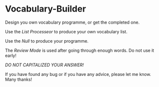 # Vocabulary-Builder
Design you own vocabulary programme, or get the completed one.

Use the *List Processeor* to produce your own vocabulary list.

Use the *Null* to produce your programme.

The *Review Mode* is used after going through enough words. Do not use it early!

*DO NOT CAPITALIZED YOUR ANSWER!*

If you have found any bug or if you have any advice, please let me know. Many thanks!
